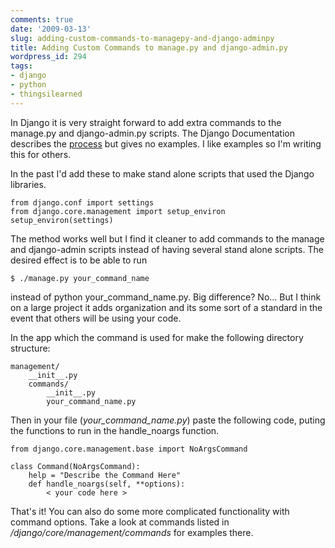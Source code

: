 ```yaml
---
comments: true
date: '2009-03-13'
slug: adding-custom-commands-to-managepy-and-django-adminpy
title: Adding Custom Commands to manage.py and django-admin.py
wordpress_id: 294
tags:
- django
- python
- thingsilearned
---
```


In Django it is very straight forward to add extra commands to the manage.py and django-admin.py scripts.  The Django Documentation describes the [process](http://docs.djangoproject.com/en/dev/howto/custom-management-commands/) but gives no examples.  I like examples so I'm writing this for others.

In the past I'd add these  to make stand alone scripts that used the Django libraries.

    from django.conf import settings
    from django.core.management import setup_environ
    setup_environ(settings)

The method works well but I find it cleaner to add commands to the manage and django-admin scripts instead of having several stand alone scripts.  The desired effect is to be able to run

    $ ./manage.py your_command_name

instead of python your_command_name.py.  Big difference?  No...  But I think on a large project it adds organization and its some sort of a standard in the event that others will be using your code.

In the app which the command is used for make the following directory structure:


    management/
        __init__.py
        commands/
            __init__.py
            your_command_name.py


Then in your file (*your_command_name.py*) paste the following code, puting the functions to run in the handle_noargs function.

    from django.core.management.base import NoArgsCommand

    class Command(NoArgsCommand):
        help = "Describe the Command Here"
        def handle_noargs(self, **options):
            < your code here >

That's it!  You can also do some more complicated functionality with command options.  Take a look at commands listed in */django/core/management/commands* for examples there.
